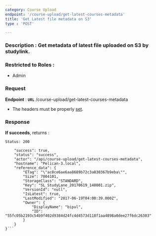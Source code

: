 ```yaml
---
category: Course Upload
endpoint: '/course-upload/get-latest-courses-metadata'
title: 'Get Latest file metadata on S3'
type : 'POST'

---
```

### **Description** : Get metadata of latest file uploaded on S3 by studylink.

### Restricted to Roles : 
* Admin

### Request

**Endpoint** : **`URL`** /course-upload/get-latest-courses-metadata

* The headers must be properly [set](#/Info-setting-headers).

### Response

**If succeeds**, returns : 

```Status: 200```

```{
    "success": true,
    "status": "success",
    "actor": "/api/course-upload/get-latest-courses-metadata",
    "hostname": "Pelican-3.local",
    "reference_data": {
        "ETag": "\"ac0ce6ae6aa8689b72c3a030367b9eba\"",
        "Size": 7004101,
        "StorageClass": "STANDARD",
        "Key": "SL_StudyLane_20170619_140001.zip",
        "VersionId": "null",
        "IsLatest": true,
        "LastModified": "2017-06-19T04:00:39.000Z",
        "Owner": {
            "DisplayName": "bipul",
            "ID": "55fc05b2193c54b9f402d9384d24fc4d4573d118f1aa4898a0dee27f6dc26303"
        }
    }
}```
